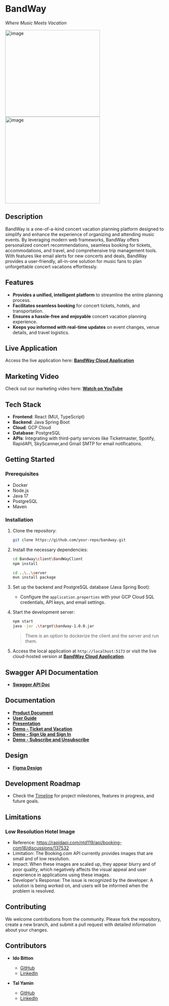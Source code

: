 # BandWay

*Where Music Meets Vacation* 

<img src="https://github.com/user-attachments/assets/bee8fed1-3647-45c9-a895-9b7e34c6df4c" alt="image" height="274" width="300"/>
<img src="https://github.com/user-attachments/assets/2fef98d8-1d89-4af0-af87-00114681f66c" alt="image" height="274" width="300"/>

## Description

BandWay is a one-of-a-kind concert vacation planning platform designed to simplify and enhance the experience of organizing and attending music events. By leveraging modern web frameworks, BandWay offers personalized concert recommendations, seamless booking for tickets, accommodations, and travel, and comprehensive trip management tools. With features like email alerts for new concerts and deals, BandWay provides a user-friendly, all-in-one solution for music fans to plan unforgettable concert vacations effortlessly.

## Features

- **Provides a unified, intelligent platform** to streamline the entire planning process.
- **Facilitates seamless booking** for concert tickets, hotels, and transportation.
- **Ensures a hassle-free and enjoyable** concert vacation planning experience.
- **Keeps you informed with real-time updates** on event changes, venue details, and travel logistics.

## Live Application

Access the live application here: **[BandWay Cloud Application](https://bandway-client-822235880699.us-central1.run.app)**

## Marketing Video

Check out our marketing video here: **[Watch on YouTube](https://youtube.com/shorts/pmEze2Bq8l0?si=EOYr60jBp9MtDe0X)**

## Tech Stack

- **Frontend**: React (MUI, TypeScript)
- **Backend**: Java Spring Boot
- **Cloud**: GCP Cloud
- **Database**: PostgreSQL
- **APIs**: Integrating with third-party services like Ticketmaster, Spotify, RapidAPI, SkyScanner,and Gmail SMTP for email notifications.

## Getting Started

### Prerequisites

- Docker
- Node.js
- Java 17
- PostgreSQL
- Maven

### Installation

1. Clone the repository:
   
   ```bash
   git clone https://github.com/your-repo/bandway.git
   ```

2. Install the necessary dependencies:
   
   ```bash
   cd Bandway\client\BandWayClient
   npm install
   
   cd ..\..\server
   mvn install package
   ```

3. Set up the backend and PostgreSQL database (Java Spring Boot):
   
   - Configure the `application.properties` with your GCP Cloud SQL credentials, API keys, and email settings.

4. Start the development server:
   
   ```bash
   npm start
   java -jar .\target\bandway-1.0.0.jar
   ```
   
   > There is an option to dockerize the client and the server and run them.

5. Access the local application at `http://localhost:5173` or visit the live cloud-hosted version at **[BandWay Cloud Application](https://bandway-client-822235880699.us-central1.run.app)**.


## Swagger API Documentation

- **[Swagger API Doc](https://server-z732mhjgfq-uc.a.run.app/swagger-ui/index.html#)**

## Documentation

- **[Product Document](https://mailmtaac-my.sharepoint.com/:b:/g/personal/talym_mta_ac_il/ESBXhinDvE1DpudQ36Ei9koBHYXHTKmPFWpIzXCHu_toag?e=OTkQXH)**
- **[User Guide](https://mailmtaac-my.sharepoint.com/:b:/g/personal/talym_mta_ac_il/EZMVqxh21u9CqIJX8eGMjb0BTq0FlIGiMidk95Dlvumg4w?e=WmSXKP)**
- **[Presentation](https://mailmtaac-my.sharepoint.com/:p:/g/personal/talym_mta_ac_il/EVEfyQUa71lDqQtN5_6iws4BJZoXyfVXtQfylwOXgVcxiQ?e=8yYcUu)**
- **[Demo - Ticket and Vacation](https://mailmtaac-my.sharepoint.com/:v:/g/personal/talym_mta_ac_il/EUpkFJsbXtJPpzTXG--yKbIBijsA46bOfcfQVCyqfMh8eg?e=PFpugB)**
- **[Demo - Sign Up and Sign In](https://mailmtaac-my.sharepoint.com/:v:/g/personal/talym_mta_ac_il/EergGfwADPtPvyML77CulNUB0skEDoECKTt4B8bUBgm1-w?e=JmaRtX)**
- **[Demo - Subscribe and Unsubscribe](https://mailmtaac-my.sharepoint.com/:v:/g/personal/talym_mta_ac_il/EUwoIMS5e7pFusU1nU-NM00BgSeBowWw0Ybfvu9t7Dkkgw?e=MV0hsf)**

## Design

- **[Figma Design](https://www.figma.com/proto/Pe54uo0nqRd0bd4fhXfL1Q/Website-BandWay?type=design&node-id=1-2&t=bPmwIYfFB6Imb2ZV-1&scaling=min-zoom&page-id=0%3A1&mode=design)**

## Development Roadmap

- Check the [Timeline](https://github.com/users/idobi111/projects/1) for project milestones, features in progress, and future goals.

## Limitations
### Low Resolution Hotel Image 
- Reference:
https://rapidapi.com/ntd119/api/booking-com18/discussions/137532
- Limitation:
The Booking.com API currently provides images that are small and of low resolution.
- Impact:
When these images are scaled up, they appear blurry and of poor quality, which 
negatively affects the visual appeal and user experience in applications using these 
images.
- Developer's Response:
The issue is recognized by the developer.
A solution is being worked on, and users will be informed when the problem is resolved.


## Contributing

We welcome contributions from the community. Please fork the repository, create a new branch, and submit a pull request with detailed information about your changes.

## Contributors

- **Ido Bitton**  
  
  - [GitHub](https://github.com/idobi111)  
  - [LinkedIn](https://www.linkedin.com/in/ido-bitton-b8a298163/)

- **Tal Yamin**  
  
  - [GitHub](https://github.com/TalYamin)  
  - [LinkedIn](https://www.linkedin.com/in/tal-yamin-5a478a173/)
